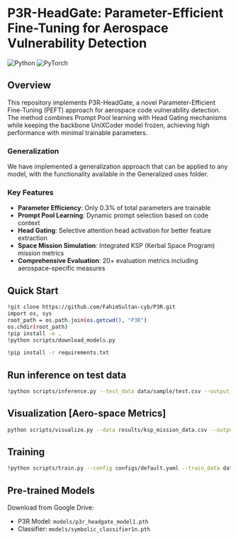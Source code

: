 # P3R-HeadGate: Parameter-Efficient Fine-Tuning for Aerospace Vulnerability Detection

![Python](https://img.shields.io/badge/python-3.8+-blue.svg)
![PyTorch](https://img.shields.io/badge/PyTorch-1.9+-red.svg)


## Overview

This repository implements P3R-HeadGate, a novel Parameter-Efficient Fine-Tuning (PEFT) approach for aerospace code vulnerability detection. The method combines Prompt Pool learning with Head Gating mechanisms while keeping the backbone UniXCoder model frozen, achieving high performance with minimal trainable parameters.

### Generalization 
We have implemented a generalization approach that can be applied to any model, with the functionality available in the Generalized uses folder.


### Key Features

- **Parameter Efficiency**: Only 0.3% of total parameters are trainable
- **Prompt Pool Learning**: Dynamic prompt selection based on code context
- **Head Gating**: Selective attention head activation for better feature extraction
- **Space Mission Simulation**: Integrated KSP (Kerbal Space Program) mission metrics
- **Comprehensive Evaluation**: 20+ evaluation metrics including aerospace-specific measures

## Quick Start
```bash
!git clone https://github.com/FahimSultan-cyb/P3R.git
import os, sys
root_path = os.path.join(os.getcwd(), "P3R")
os.chdir(root_path)
!pip install -e .
!python scripts/download_models.py

!pip install -r requirements.txt

```

## Run inference on test data
```bash
!python scripts/inference.py --test_data data/sample/test.csv --output_dir results/

```


## Visualization [Aero-space Metrics]
```bash
python scripts/visualize.py --data results/ksp_mission_data.csv --output outputs/visualizations/dashboard.png
```


## Training 
```bash
!python scripts/train.py --config configs/default.yaml --train_data data/sample/test.csv
```


## Pre-trained Models

Download from Google Drive:
- P3R Model: `models/p3r_headgate_model1.pth`
- Classifier: `models/symbolic_classifier1n.pth`




